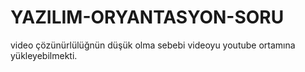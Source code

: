# YAZILIM-ORYANTASYON-SORU
video çözünürlülüğnün  düşük olma sebebi videoyu youtube ortamına yükleyebilmekti.
